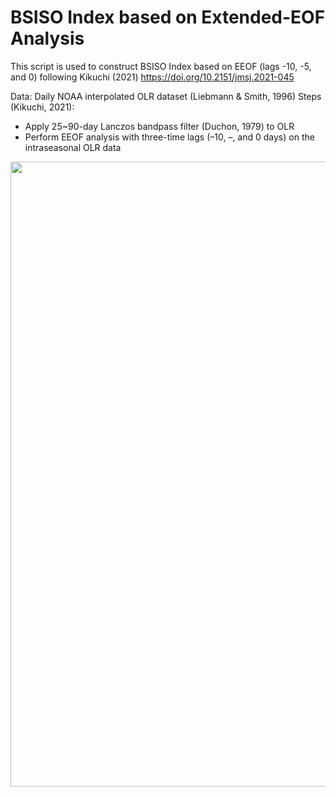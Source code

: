 # BSISO Index based on Extended-EOF Analysis

This script is used to construct BSISO Index based on EEOF (lags -10, -5, and 0) following Kikuchi (2021) https://doi.org/10.2151/jmsj.2021-045

Data: Daily NOAA interpolated OLR dataset (Liebmann & Smith, 1996)
Steps (Kikuchi, 2021):
- Apply 25~90-day Lanczos bandpass filter (Duchon, 1979) to OLR 
- Perform EEOF analysis with three-time lags (–10, –, and 0 days) on the intraseasonal OLR data

<p align="center">
  <img src="https://github.com/sandrolubis/BSISO_Index/blob/main/bsiso_plots.png" width="1000">
</p>
